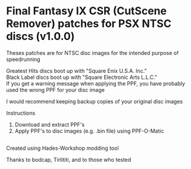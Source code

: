 # Final Fantasy IX CSR (CutScene Remover) patches for PSX NTSC discs (v1.0.0)
Theses patches are for NTSC disc images for the intended purpose of speedrunning

Greatest Hits discs boot up with "Square Enix U.S.A. Inc."
<br>Black Label discs boot up with "Square Electronic Arts L.L.C."
<br>If you get a warning message when applying the PPF, you have probably used the wrong PPF for your disc image

I would recommend keeping backup copies of your original disc images
<br>

Instructions
1. Download and extract PPF's
2. Apply PPF's to disc images (e.g. .bin file) using PPF-O-Matic

##
Created using Hades-Workshop modding tool

Thanks to bodcap, Tirlititi, and to those who tested
